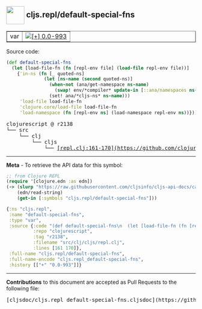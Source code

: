 ## <img width="48px" valign="middle" src="http://i.imgur.com/Hi20huC.png"> cljs.repl/default-special-fns

 <table border="1">
<tr>

<td>var</td>
<td><a href="https://github.com/cljsinfo/cljs-api-docs/tree/0.0-993"><img valign="middle" alt="[+] 0.0-993" src="https://img.shields.io/badge/+-0.0--993-lightgrey.svg"></a> </td>
</tr>
</table>






Source code:

```clj
(def default-special-fns
  (let [load-file-fn (fn [repl-env file] (load-file repl-env file))]
    {'in-ns (fn [_ quoted-ns]
              (let [ns-name (second quoted-ns)]
                (when-not (ana/get-namespace ns-name)
                  (swap! env/*compiler* update-in [::ana/namespaces ns-name] {:name ns-name}))
                (set! ana/*cljs-ns* ns-name)))
     'load-file load-file-fn
     'clojure.core/load-file load-file-fn
     'load-namespace (fn [repl-env ns] (load-namespace repl-env ns))}))
```

 <pre>
clojurescript @ r2138
└── src
    └── clj
        └── cljs
            └── <ins>[repl.clj:161-170](https://github.com/clojure/clojurescript/blob/r2138/src/clj/cljs/repl.clj#L161-L170)</ins>
</pre>


---

__Meta__ - To retrieve the API data for this symbol:

```clj
;; from Clojure REPL
(require '[clojure.edn :as edn])
(-> (slurp "https://raw.githubusercontent.com/cljsinfo/cljs-api-docs/catalog/cljs-api.edn")
    (edn/read-string)
    (get-in [:symbols "cljs.repl/default-special-fns"]))
```

```clj
{:ns "cljs.repl",
 :name "default-special-fns",
 :type "var",
 :source {:code "(def default-special-fns\n  (let [load-file-fn (fn [repl-env file] (load-file repl-env file))]\n    {'in-ns (fn [_ quoted-ns]\n              (let [ns-name (second quoted-ns)]\n                (when-not (ana/get-namespace ns-name)\n                  (swap! env/*compiler* update-in [::ana/namespaces ns-name] {:name ns-name}))\n                (set! ana/*cljs-ns* ns-name)))\n     'load-file load-file-fn\n     'clojure.core/load-file load-file-fn\n     'load-namespace (fn [repl-env ns] (load-namespace repl-env ns))}))",
          :repo "clojurescript",
          :tag "r2138",
          :filename "src/clj/cljs/repl.clj",
          :lines [161 170]},
 :full-name "cljs.repl/default-special-fns",
 :full-name-encode "cljs.repl_default-special-fns",
 :history [["+" "0.0-993"]]}

```

---

__Contributions__ to this document are accepted as Pull Requests to the following file:

 <pre>
[cljsdoc/cljs.repl_default-special-fns.cljsdoc](https://github.com/cljsinfo/cljs-api-docs/blob/master/cljsdoc/cljs.repl_default-special-fns.cljsdoc)
</pre>

